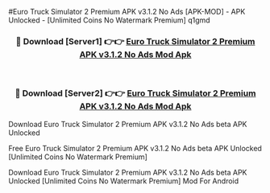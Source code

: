 #Euro Truck Simulator 2 Premium APK v3.1.2 No Ads [APK-MOD] - APK Unlocked - [Unlimited Coins No Watermark Premium] q1gmd



<div align="center">

<h3>🔴 Download [Server1] 👉👉 <a href="https://momento.my/?title=Euro_Truck_Simulator_2_Premium_APK_v3.1.2_No_Ads">Euro Truck Simulator 2 Premium APK v3.1.2 No Ads Mod Apk</a></h3><br>

<h3>🔴 Download [Server2] 👉👉 <a href="https://momento.my/?title=Euro_Truck_Simulator_2_Premium_APK_v3.1.2_No_Ads">Euro Truck Simulator 2 Premium APK v3.1.2 No Ads Mod Apk</a></h3>
</div>



Download Euro Truck Simulator 2 Premium APK v3.1.2 No Ads beta APK Unlocked

Free Euro Truck Simulator 2 Premium APK v3.1.2 No Ads beta APK Unlocked [Unlimited Coins No Watermark Premium]

Download Euro Truck Simulator 2 Premium APK v3.1.2 No Ads beta APK Unlocked [Unlimited Coins No Watermark Premium] Mod For Android
